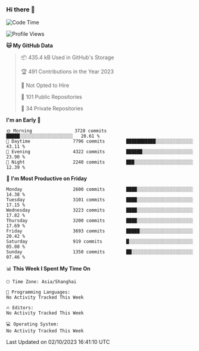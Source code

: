 ### Hi there 👋

<!--
**qbosen/qbosen** is a ✨ _special_ ✨ repository because its `README.md` (this file) appears on your GitHub profile.

Here are some ideas to get you started:

- 🔭 I’m currently working on ...
- 🌱 I’m currently learning ...
- 👯 I’m looking to collaborate on ...
- 🤔 I’m looking for help with ...
- 💬 Ask me about ...
- 📫 How to reach me: ...
- 😄 Pronouns: ...
- ⚡ Fun fact: ...
-->

<!--START_SECTION:waka-->
![Code Time](http://img.shields.io/badge/Code%20Time-2%2C111%20hrs%2036%20mins-blue)

![Profile Views](http://img.shields.io/badge/Profile%20Views-0-blue)

**🐱 My GitHub Data** 

> 📦 435.4 kB Used in GitHub's Storage 
 > 
> 🏆 491 Contributions in the Year 2023
 > 
> 🚫 Not Opted to Hire
 > 
> 📜 101 Public Repositories 
 > 
> 🔑 34 Private Repositories 
 > 
**I'm an Early 🐤** 

```text
🌞 Morning                3728 commits        █████░░░░░░░░░░░░░░░░░░░░   20.61 % 
🌆 Daytime                7796 commits        ███████████░░░░░░░░░░░░░░   43.11 % 
🌃 Evening                4322 commits        ██████░░░░░░░░░░░░░░░░░░░   23.90 % 
🌙 Night                  2240 commits        ███░░░░░░░░░░░░░░░░░░░░░░   12.39 % 
```
📅 **I'm Most Productive on Friday** 

```text
Monday                   2600 commits        ████░░░░░░░░░░░░░░░░░░░░░   14.38 % 
Tuesday                  3101 commits        ████░░░░░░░░░░░░░░░░░░░░░   17.15 % 
Wednesday                3223 commits        ████░░░░░░░░░░░░░░░░░░░░░   17.82 % 
Thursday                 3200 commits        ████░░░░░░░░░░░░░░░░░░░░░   17.69 % 
Friday                   3693 commits        █████░░░░░░░░░░░░░░░░░░░░   20.42 % 
Saturday                 919 commits         █░░░░░░░░░░░░░░░░░░░░░░░░   05.08 % 
Sunday                   1350 commits        ██░░░░░░░░░░░░░░░░░░░░░░░   07.46 % 
```


📊 **This Week I Spent My Time On** 

```text
🕑︎ Time Zone: Asia/Shanghai

💬 Programming Languages: 
No Activity Tracked This Week

🔥 Editors: 
No Activity Tracked This Week

💻 Operating System: 
No Activity Tracked This Week
```


 Last Updated on 02/10/2023 16:41:10 UTC
<!--END_SECTION:waka-->
